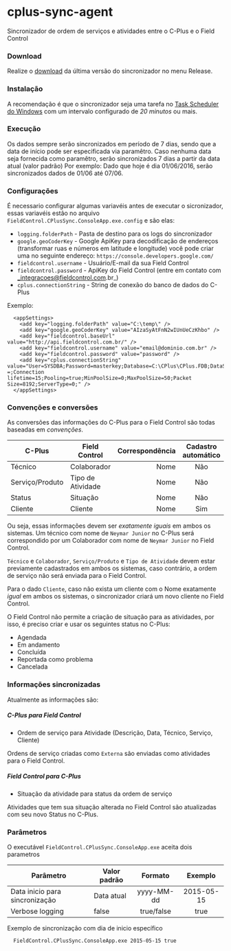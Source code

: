 # cplus-sync-agent

Sincronizador de ordem de serviços e atividades entre o C-Plus e o Field Control

### Download
Realize o [download](https://github.com/FieldControl/cplus-sync-agent/releases/download/v1.0/FieldControlCPlusSync.zip) da última versão do sincronizador no menu Release.

### Instalação

A recomendação é que o sincronizador seja uma tarefa no [Task Scheduler do Windows](https://technet.microsoft.com/en-us/library/cc721931(v=ws.11).aspx) com um intervalo configurado de *20 minutos* ou mais.

### Execução

Os dados sempre serão sincronizados em período de 7 dias, sendo que a data de início pode ser especificada via paramêtro.
Caso nenhuma data seja fornecida como paramêtro, serão sincronizados 7 dias a partir da data atual (valor padrão)
Por exemplo:
  Dado que hoje é dia 01/06/2016, serão sincronizados dados de 01/06 até 07/06.

### Configurações

É necessario configurar algumas variavéis antes de executar o sicronizador, essas variavéis estão no arquivo ```FieldControl.CPlusSync.ConsoleApp.exe.config``` e são elas:

  - ```logging.folderPath``` - Pasta de destino para os logs do sincronizador
  - ```google.geoCoderKey``` - Google ApiKey para decodificação de endereços (transformar ruas e números em latitude e longitude)
    você pode criar uma no seguinte endereço: `https://console.developers.google.com/`
  - ```fieldcontrol.username``` - Usuário/E-mail da sua Field Control
  - ```fieldcontrol.password``` - ApiKey do Field Control (entre em contato com _integracoes@fieldcontrol.com.br_)
  - ```cplus.connectionString``` - String de conexão do banco de dados do C-Plus

Exemplo:

```
  <appSettings>
    <add key="logging.folderPath" value="C:\temp\" />
    <add key="google.geoCoderKey" value="AIzaSyAtFnN2wIUnUeCzKhbo" />
    <add key="fieldcontrol.baseUrl" value="http://api.fieldcontrol.com.br/" />
    <add key="fieldcontrol.username" value="email@dominio.com.br" />
    <add key="fieldcontrol.password" value="password" />
    <add key="cplus.connectionString" value="User=SYSDBA;Password=masterkey;Database=C:\CPlus\CPlus.FDB;DataSource=localhost;Port=3050;Dialect=3;Charset=NONE;Role =;Connection lifetime=15;Pooling=true;MinPoolSize=0;MaxPoolSize=50;Packet Size=8192;ServerType=0;" />
  </appSettings>
```

### Convenções e conversões

As conversões das informações do C-Plus para o Field Control são todas baseadas em _convenções_.

| C-Plus        | Field Control | Correspondência | Cadastro automático |
| ------------- | ------------- | ---------------: | :------------------: |
| Técnico       | Colaborador |              Nome | Não |
| Serviço/Produto     | Tipo de Atividade |   Nome | Não |
| Status     | Situação |   Nome | Não |
| Cliente       | Cliente     |    Nome | Sim |

Ou seja, essas informações devem ser *exatamente* *iguais* em ambos os sistemas. Um técnico com nome de `Neymar Junior` no C-Plus será correspondido por um Colaborador com nome de `Neymar Junior` no Field Control.

`Técnico` e `Colaborador`, `Serviço/Produto` e `Tipo de Atividade` devem estar previamente cadastrados em ambos os sistemas, caso contrário, a ordem de serviço não será enviada para o Field Control.

Para o dado `Cliente`, caso não exista um cliente com o Nome exatamente _igual_ em ambos os sistemas, o sincronizador criará um novo cliente no Field Control.

O Field Control não permite a criação de situação para as atividades, por isso, é preciso criar e usar os seguintes status no C-Plus:
 - Agendada
 - Em andamento
 - Concluída
 - Reportada como problema
 - Cancelada

### Informações sincronizadas

Atualmente as informações são:

##### C-Plus para Field Control
  - Ordem de serviço para Atividade (Descrição, Data, Técnico, Serviço, Cliente)

Ordens de serviço criadas como `Externa` são enviadas como atividades para o Field Control.

##### Field Control para C-Plus
  - Situação da atividade para status da ordem de serviço

Atividades que tem sua situação alterada no Field Control são atualizadas com seu novo Status no C-Plus.

### Parâmetros

O executável `FieldControl.CPlusSync.ConsoleApp.exe` aceita dois parametros

| Parâmetro        | Valor padrão | Formato | Exemplo |
| ------------- | ------------- | :---------------: | :-------------: |
| Data inicio para sincronização       | Data atual |              yyyy-MM-dd | 2015-05-15 |
| Verbose logging    | false |   true/false | true |

Exemplo de sincronização com dia de inicio específico

```code
  FieldControl.CPlusSync.ConsoleApp.exe 2015-05-15 true
```
